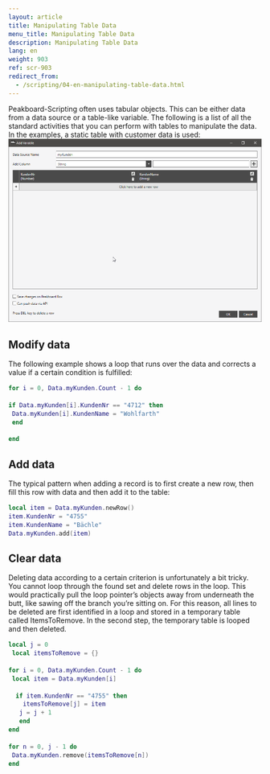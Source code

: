```yaml
---
layout: article
title: Manipulating Table Data
menu_title: Manipulating Table Data
description: Manipulating Table Data
lang: en
weight: 903
ref: scr-903
redirect_from:
  - /scripting/04-en-manipulating-table-data.html
---
```

Peakboard-Scripting often uses tabular objects. This can be either data from a data source or a table-like variable. The following is a list of all the standard activities that you can perform with tables to manipulate the data. In the examples, a static table with customer data is used:
![image_1](/assets/images/scripting/table-2/ScriptingTabellendatenManipulieren.png)

## Modify data
The following example shows a loop that runs over the data and corrects a value if a certain condition is fulfilled:

```lua
for i = 0, Data.myKunden.Count - 1 do

if Data.myKunden[i].KundenNr == "4712" then
 Data.myKunden[i].KundenName = "Wohlfarth"
 end

end
```
## Add data
The typical pattern when adding a record is to first create a new row, then fill this row with data and then add it to the table:

```lua
local item = Data.myKunden.newRow()
item.KundenNr = "4755"
item.KundenName = "Bächle"
Data.myKunden.add(item)
```
## Clear data
Deleting data according to a certain criterion is unfortunately a bit tricky. You cannot loop through the found set and delete rows in the loop. This would practically pull the loop pointer’s objects away from underneath the butt, like sawing off the branch you’re sitting on. For this reason, all lines to be deleted are first identified in a loop and stored in a temporary table called ItemsToRemove. In the second step, the temporary table is looped and then deleted.

```lua
local j = 0
 local itemsToRemove = {}

for i = 0, Data.myKunden.Count - 1 do
 local item = Data.myKunden[i]

  if item.KundenNr == "4755" then
    itemsToRemove[j] = item
   j = j + 1
   end
end

for n = 0, j - 1 do
 Data.myKunden.remove(itemsToRemove[n])
end
```
